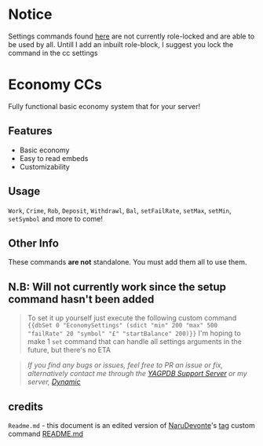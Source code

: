 # Notice
Settings commands found <a href="/Settings">here</a> are not currently role-locked and are able to be used by all.
Untill I add an inbuilt role-block, I suggest you lock the command in the cc settings

# Economy CCs
Fully functional basic economy system that for your server!

## Features
- Basic economy
- Easy to read embeds
- Customizability

## Usage

`Work`, `Crime`, `Rob`, `Deposit`, `Withdrawl`, `Bal`, `setFailRate`, `setMax`, `setMin`, `setSymbol` and more to come!

## Other Info
These commands **are not** standalone. You must add them all to use them.

## N.B: Will not currently work since the setup command hasn't been added
> To set it up yourself just execute the following custom command
`{{dbSet 0 "EconomySettings" (sdict "min" 200 "max" 500 "failRate" 20 "symbol" "£" "startBalance" 200)}}`
> I'm hoping to make 1 `set` command that can handle all settings arguments in the future, but there's no ETA

> *If you find any bugs or issues, feel free to PR an issue or fix, alternatively contact me through the [YAGPDB Support Server](https://discord.gg/SY7wn39SYD) or my server, [Dynamic](https://discord.gg/2WfF9JxuTU)*


## credits

`Readme.md` - this document is an edited version of [NaruDevonte](https://github.com/NaruDevnote)'s [tag](https://github.com/NaruDevnote/yagpdb-ccs/tree/master/tags) custom command [README.md](https://github.com/NaruDevnote/yagpdb-ccs/blob/master/tags/README.md)
